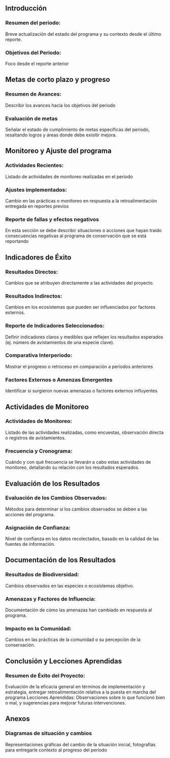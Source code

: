 ## Introducción

### Resumen del periodo: 
Breve actualización del estado del programa y su contexto desde el último reporte.
### Objetivos del Periodo:
Foco desde el reporte anterior
## Metas de corto plazo y progreso
### Resumen de Avances:
Describir los avances hacia los objetivos del periodo
### Evaluación de metas
Señalar el estado de cumplimiento de metas específicas del periodo, resaltando logros y áreas donde debe exisitir mejora.
## Monitoreo y Ajuste del programa
### Actividades Recientes:
Listado de actividades de monitoreo realizadas en el periodo
### Ajustes implementados:
Cambio en las prácticas o monitoreo en respuesta a la retroalimentación entregada en reportes previos
### Reporte de fallas y efectos negativos
En esta sección se debe describir situaciones o acciones que hayan traido consecuencias negativas al programa de conservación que se está reportando
## Indicadores de Éxito

### Resultados Directos: 
Cambios que se atribuyen directamente a las actividades del proyecto.
### Resultados Indirectos: 
Cambios en los ecosistemas que pueden ser influenciados por factores externos.
### Reporte de Indicadores Seleccionados:
Definir indicadores claros y medibles que reflejen los resultados esperados (ej. número de avistamientos de una especie clave).
### Comparativa Interperiodo:
Mostrar el progreso o retroceso en comparación a periodos anteriores
### Factores Externos o Amenzas Emergentes
Identificar si surgieron nuevas amenazas o factores externos influyentes
##  Actividades de Monitoreo

### Actividades de Monitoreo:
Listado de las actividades realizadas, como encuestas, observación directa o registros de avistamientos.
### Frecuencia y Cronograma: 
Cuándo y con qué frecuencia se llevarán a cabo estas actividades de monitoreo, detallando su relación con los resultados esperados.
## Evaluación de los Resultados
### Evaluación de los Cambios Observados: 
Métodos para determinar si los cambios observados se deben a las acciones del programa.
### Asignación de Confianza:
Nivel de confianza en los datos recolectados, basado en la calidad de las fuentes de información.
## Documentación de los Resultados
### Resultados de Biodiversidad:
Cambios observados en las especies o ecosistemas objetivo.
### Amenazas y Factores de Influencia: 
Documentación de cómo las amenazas han cambiado en respuesta al programa.
### Impacto en la Comunidad: 
Cambios en las prácticas de la comunidad o su percepción de la conservación.
## Conclusión y Lecciones Aprendidas
### Resumen de Éxito del Proyecto:
 Evaluación de la eficacia general en términos de implementación y estrategia, entregar retroalimentación relativa a la puesta en marcha del programa
Lecciones Aprendidas: Observaciones sobre lo que funcionó bien o mal, y sugerencias para mejorar futuras intervenciones.
## Anexos
### Diagramas de situación y cambios
Representaciones gráficas del cambio de la situación inicial, fotografías para entregarle contexto al progreso del periodo
